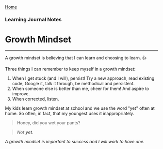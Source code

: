 [Home](README.md)

### Learning Journal Notes
# Growth Mindset
---

A growth mindset is believing that I can learn and choosing to learn. :+1:

Three things I can remember to keep myself in a growth mindset:

1. When I get stuck (and I will), persist! Try a new approach, read existing code, Google it, talk it through, be methodical and persistent.
2. When someone else is better than me, cheer for them! And aspire to improve.
3. When corrected, listen. 
    
My kids learn growth mindset at school and we use the word "yet" often at home. So often, in fact, that my youngest uses it inappropriately. 
> Honey, did you wet your pants? 

> *Not **yet**.*

_A growth mindset is important to success and I will work to have one._